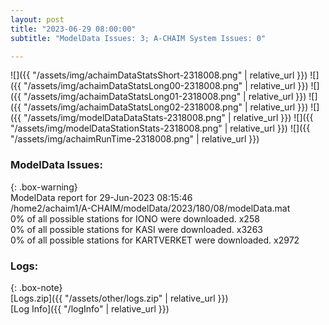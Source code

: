 ```yaml
---
layout: post
title: "2023-06-29 08:00:00"
subtitle: "ModelData Issues: 3; A-CHAIM System Issues: 0"

---
```


![]({{ "/assets/img/achaimDataStatsShort-2318008.png" | relative_url }})
![]({{ "/assets/img/achaimDataStatsLong00-2318008.png" | relative_url }})
![]({{ "/assets/img/achaimDataStatsLong01-2318008.png" | relative_url }})
![]({{ "/assets/img/achaimDataStatsLong02-2318008.png" | relative_url }})
![]({{ "/assets/img/modelDataDataStats-2318008.png" | relative_url }})
![]({{ "/assets/img/modelDataStationStats-2318008.png" | relative_url }})
![]({{ "/assets/img/achaimRunTime-2318008.png" | relative_url }})


### ModelData Issues:  
  
{: .box-warning}  
 ModelData report for 29-Jun-2023 08:15:46   
 /home2/achaim1/A-CHAIM/modelData/2023/180/08/modelData.mat   
 0% of all possible stations for IONO were downloaded. x258   
 0% of all possible stations for KASI were downloaded. x3263   
 0% of all possible stations for KARTVERKET were downloaded. x2972   
  


### Logs:  
  
{: .box-note}  
[Logs.zip]({{ "/assets/other/logs.zip" | relative_url }})  
[Log Info]({{ "/logInfo" | relative_url }})  
